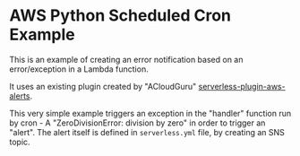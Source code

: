 <!--
title: AWS Python Scheduled Cron example in Python
description: This is an example of creating a function that runs as a cron job using the serverless 'schedule' event.
layout: Doc
-->
# AWS Python Scheduled Cron Example

This is an example of creating an error notification based on an error/exception in a Lambda function.

It uses an existing plugin created by "ACloudGuru" [serverless-plugin-aws-alerts](https://github.com/ACloudGuru/serverless-plugin-aws-alerts).

This very simple example triggers an exception in the "handler" function run by cron - A "ZeroDivisionError: division by zero" in order to trigger an "alert". The alert itself is defined in `serverless.yml` file, by creating an SNS topic.

